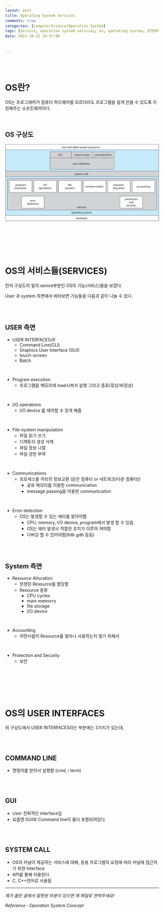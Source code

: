 ```yaml
---
layout: post
title: Operating System Services
comments: true
categories: [ComputerScience/Operation System]
tags: [service, operation system services, os, operating system, 운영체제]
date: 2021-10-22 19:37:00


---
```


<br/>

<br/>

# OS란?

OS는 프로그래머가 컴퓨터 하드웨어를 모르더라도 프로그램을 쉽게 만들 수 있도록 지원해주는 소프트웨어이다.

<br/>

## OS 구상도

![2021-10-19-ospost1-01.jpg](https://github.com/aLVINlEE9/aLVINlEE9.github.io/blob/master/assets/img/CS-Operating%20System/2021-10-19-ospost1-01.jpg?raw=true)

<br/>

<br/>

<br/>

<br/>

<br/>

# OS의 서비스들(SERVICES)

먼저 구상도의 밑의 sevice부분인 OS의 기능(서비스)들을 보겠다.

User 과 system 측면에서 바라보면 기능들을 다음과 같이 나눌 수 있다.

<br/>

<br/>

## USER 측면

- USER INTERFACE(UI)
  - Command Line(CLI)
  - Graphics User Interface (GUI)
  - touch-screen
  - Batch

<br/>

- Program execution 
  - 프로그램을 메모리에 load시켜서 실행 그리고 종료(정상/비정상)

<br/>

- I/O operations 
  - I/O device 를 제어할 수 있게 해줌

<br/>

- File-system manipulation 
  - 파일 읽기 쓰기
  - 디렉토리 생성 삭제
  - 파일 정보 나열
  - 파일 권한 부여

<br/>

- Communications
  - 프로세스들 끼리의 정보교환 (같은 컴퓨터 or 네트워크(다른 컴퓨터))
    - 공유 메모리를 이용한 communication
    - message passing을 이용한 communication

<br/>

- Error detection 
  - OS는 발생할 수 있는 에러를 알아야함
    - CPU, memory,  I/O device, program에서 발생 할 수 있음.
    - OS는 에러 발생시 적절한 조치가 이루어 져야함
    - 디버깅 할 수 있어야함(lldb gdb 등등)

<br/>

<br/>

## System 측면

- Resource Allocation
  - 한정된 Resource를 할당함
  - Resource 종류
    - CPU cycles
    - main memorry
    - file storage
    - I/O device

<br/>

- Accounting
  - 어떤사람이 Resource를 얼마나 사용하는지 알기 위해서

<br/>

- Protection and Security
  - 보안

<br/>

<br/>

<br/>

<br/>

<br/>

# OS의 USER INTERFACES

위 구상도에서 USER INTERFACES라는 부분에는 3가지가 있는데,

<br/>

<br/>

## COMMAND LINE

- 명령어를 받아서 실행함 (cmd, i term)

<br/>

<br/>

## GUI

- User 친화적인 interface임
- 요즘엔 GUI와 Command line이 둘다 포함되어있다.

<br/>

<br/>

## SYSTEM CALL

- OS의 커널이 제공하는 서비스에 대해, 응용 프로그램의 요청에 따라 커널에 접근하기 위한 Interface
- API를 통해 이용된다.
- C, C++언어로 사용됨

------

*제가 올린 글에서 잘못된 부분이 있으면 제 메일로 연락주세요!*

*Reference : Operation System Concept*